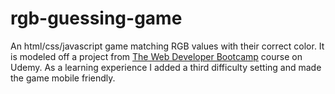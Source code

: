 # rgb-guessing-game
An html/css/javascript game matching RGB values with their correct color. It is modeled off a project from <a href="https://www.udemy.com/the-web-developer-bootcamp/">The Web Developer Bootcamp</a> course on Udemy. As a learning experience I added a third difficulty setting and made the game mobile friendly.